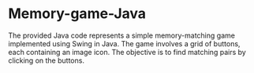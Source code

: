 # Memory-game-Java
The provided Java code represents a simple memory-matching game implemented using Swing in Java. The game involves a grid of buttons, each containing an image icon. The objective is to find matching pairs by clicking on the buttons. 
